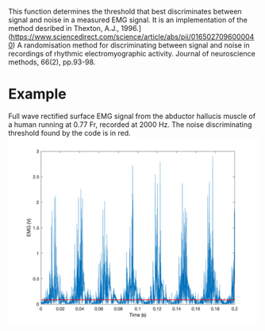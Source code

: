 This function determines the threshold that best discriminates between signal and noise in a measured EMG signal. It is an implementation of the method desribed in 
Thexton, A.J., 1996.](https://www.sciencedirect.com/science/article/abs/pii/0165027096000040) A randomisation method for discriminating between signal and noise in recordings of rhythmic electromyographic activity. Journal of neuroscience methods, 66(2), pp.93-98.

# Example
Full wave rectified surface EMG signal from the abductor hallucis muscle of a human running at 0.77 Fr, recorded at 2000 Hz. The noise discriminating threshold found by the code is in red. ![](threshold.png)